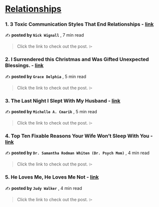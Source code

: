 
<h1><a href=https://medium.com/tag/relationships/recommended target="_blank" rel="noopener noreferrer">Relationships</a></h1>
<h3>1. 3 Toxic Communication Styles That End Relationships - <a href=https://medium.com/@nickwignall/3-toxic-communication-styles-that-end-relationships-390d61daaab7?source=tag_recommended_feed---------0-84----------relationships----------e4c23258_6613_4f49_be26_c2f078edcf04------- target="_blank" rel="noopener noreferrer">link</a></h3>

✍️ **posted by `Nick Wignall`** <date> , 7 min read</date>

<blockquote>Click the link to check out the post. ⌲</blockquote>

<h3>2. I Surrendered this Christmas and Was Gifted Unexpected Blessings. - <a href=https://medium.com/modern-women/i-surrendered-this-christmas-and-was-gifted-unexpected-blessings-3ae5f2bd4440?source=tag_recommended_feed---------1-107----------relationships----------e4c23258_6613_4f49_be26_c2f078edcf04------- target="_blank" rel="noopener noreferrer">link</a></h3>

✍️ **posted by `Grace Delphia`** <date> , 5 min read</date>

<blockquote>Click the link to check out the post. ⌲</blockquote>

<h3>3. The Last Night I Slept With My Husband - <a href=https://medium.com/age-of-empathy/the-last-night-i-slept-with-my-husband-ebe980afaeca?source=tag_recommended_feed---------2-85----------relationships----------e4c23258_6613_4f49_be26_c2f078edcf04------- target="_blank" rel="noopener noreferrer">link</a></h3>

✍️ **posted by `Michelle A. Cmarik`** <date> , 5 min read</date>

<blockquote>Click the link to check out the post. ⌲</blockquote>

<h3>4. Top Ten Fixable Reasons Your Wife Won’t Sleep With You - <a href=https://medium.com/@DrPsychMom/top-ten-fixable-reasons-your-wife-wont-sleep-with-you-fdbc2e532892?source=tag_recommended_feed---------3-84----------relationships----------e4c23258_6613_4f49_be26_c2f078edcf04------- target="_blank" rel="noopener noreferrer">link</a></h3>

✍️ **posted by `Dr. Samantha Rodman Whiten (Dr. Psych Mom)`** <date> , 4 min read</date>

<blockquote>Click the link to check out the post. ⌲</blockquote>

<h3>5. He Loves Me, He Loves Me Not - <a href=https://medium.com/in-for-a-penny/he-loves-me-he-loves-me-not-c3601b7c2cb1?source=tag_recommended_feed---------4-107----------relationships----------e4c23258_6613_4f49_be26_c2f078edcf04------- target="_blank" rel="noopener noreferrer">link</a></h3>

✍️ **posted by `Judy Walker`** <date> , 4 min read</date>

<blockquote>Click the link to check out the post. ⌲</blockquote>

